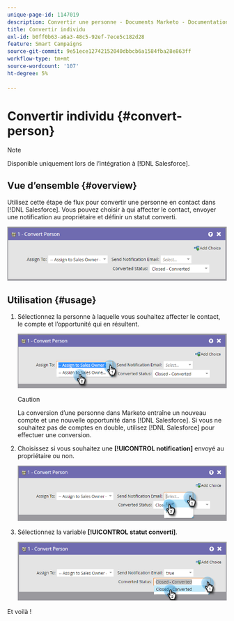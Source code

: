 ```yaml
---
unique-page-id: 1147019
description: Convertir une personne - Documents Marketo - Documentation du produit
title: Convertir individu
exl-id: b0ff0b63-a6a3-48c5-92ef-7ece5c182d28
feature: Smart Campaigns
source-git-commit: 9e51ece12742152040dbbcb6a1584fba28e863ff
workflow-type: tm+mt
source-wordcount: '107'
ht-degree: 5%

---
```


# Convertir individu {#convert-person}

>[!NOTE]
>
>Disponible uniquement lors de l’intégration à [!DNL Salesforce].

## Vue d’ensemble {#overview}

Utilisez cette étape de flux pour convertir une personne en contact dans [!DNL Salesforce]. Vous pouvez choisir à qui affecter le contact, envoyer une notification au propriétaire et définir un statut converti.

![](assets/one-2.png)

## Utilisation {#usage}

1. Sélectionnez la personne à laquelle vous souhaitez affecter le contact, le compte et l’opportunité qui en résultent.

   ![](assets/two-2.png)

   >[!CAUTION]
   >
   >La conversion d’une personne dans Marketo entraîne un nouveau compte et une nouvelle opportunité dans [!DNL Salesforce]. Si vous ne souhaitez pas de comptes en double, utilisez [!DNL Salesforce] pour effectuer une conversion.

1. Choisissez si vous souhaitez une **[!UICONTROL notification]** envoyé au propriétaire ou non.

   ![](assets/three-2.png)

1. Sélectionnez la variable **[!UICONTROL statut converti]**.

   ![](assets/four-3.png)

Et voilà !

